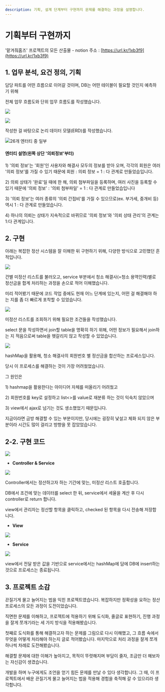 ```yaml
---
description: 기획, 설계 단계부터 구현까지 문제를 해결하는 과정을 설명합니다.
---
```


# 기획부터 구현까지

'맡겨줘홈즈' 프로젝트의 모든 산출물 - notion 주소 : [https://url.kr/1xb3f9](https://url.kr/1xb3f9)

## 1. 업무 분석, 요건 정의, 기획

담당 파트를 어떤 흐름으로 이어갈 것이며, DB는 어떤 테이블이 필요할 것인지 예측하기 위해

전체 업무 흐름도와 단위 업무 흐름도를 작성했습니다.

![](<../../.gitbook/assets/image (33).png>)

![](../../.gitbook/assets/의뢰조회.PNG)



작성한 걸 바탕으로 논리 데이터 모델(ERD)를 작성했습니다.

![26개 엔터티 중 일부](<../../.gitbook/assets/image (31).png>)

#### 엔터티 설명(왼쪽 상단 '의뢰정보'부터)

1\) '의뢰 정보'는 '회원'인 사용자와 해결사 모두의 정보를 받아 오며, 각각의 회원은 여러 '의뢰 정보'를 가질 수 있기 때문에 회원 : 의뢰 정보 = 1 : 다 관계로 만들었습입니다.

2\) 의뢰 상태가 '완료'일 때에 한 해, 의뢰 첨부파일을 등록하며, 여러 사진을 등록할 수 있기 때문에 '의뢰 정보' : '의뢰 첨부파일' = 1 : 다 관계로 만들었습입니다

3\) '의뢰 정보'는 여러 종류의 '의뢰 간접비'를 가질 수 있으므로(ex. 부가세, 중개비 등) 역시 1 : 다 관계로 만들었습니다.

4\) 하나의 의뢰는 상태가 지속적으로 바뀌므로 '의뢰 정보'와 '의뢰 상태 관리'의 관계는 1:다 관계입니다.

## &#x20;2. 구현

아래는 복잡한 정산 시스템을 잘 이해한 뒤 구현하기 위해, 다양한 방식으로 고민했던 흔적입니다.

![](<../../.gitbook/assets/image (5).png>)

&#x20;건별 미정산 리스트를 불러오고, service 부분에서 청소 해결사(=청소 용역인력)별로 정산금을 합계 처리하는 과정을 손으로 적어 이해했습니다.

&#x20;미리 적어봤기 때문에 코드 작업 중에도 현재 어느 단계에 있는지, 어떤 걸 해결해야 하는 지를 좀 더 빠르게 포착할 수 있었습니다.

![](<../../.gitbook/assets/image (21).png>)

&#x20;미정산 리스트를 조회하기 위해 필요한 조건들을 작성했습니다.&#x20;

select 문을 작성하면서 join할 table을 명확히 하기 위해, 어떤 정보가 필요해서 join하는 지 적음으로써 table을 헷갈리지 않고 작성할 수 있었습니다.&#x20;



![](<../../.gitbook/assets/image (3).png>)

hashMap을 활용해, 청소 해결사의 회원번호 별 정산금을 합산하는 프로세스입니다.

당시 이 프로세스를 해결하는 것이 가장 어려웠었습니다.&#x20;

그 원인은&#x20;

1\) hashmap을 활용한다는 아이디어 자체를 떠올리기 어려웠고

2\) 회원번호를 key로 설정하고 list<>를 value로 재분류 하는 것이 익숙치 않았으며

3\) view에서 ajax로 넘기는 것도 생소했었기 때문입니다.



지금이라면 금방 해결할 수 있는 부분이지만, 당시에는 굉장히 낯설고 체화 되지 않은 부분이라 시간도 많이 걸리고 방향을 못 잡았었습니다.



## 2-2. 구현 코드

![](<../../.gitbook/assets/image (7).png>)

* **Controller & Service**

![](../../.gitbook/assets/image.png)

Controller에서는 정산하고자 하는 기간에 맞는, 미정산 리스트 호출합니다.

DB에서 조건에 맞는 데이터를 select 한 뒤, service에서 세율을 계산 후 다시 controller로 return 합니다.

view에서 관리자는 정산할 항목을 클릭하고, checked 된 항목을 다시 전송해 저장합니다.

* **View**

![](<../../.gitbook/assets/image (8).png>)

* **Service**

![](<../../.gitbook/assets/image (22).png>)

view에서 전달 받은 값을 기반으로 service에서는 hashMap에 담에 DB에 insert하는 것으로 프로세스는 종료됩니다.

## 3. 프로젝트 소감

&#x20;끈질기게 물고 늘어지는 법을 익힌 프로젝트였습니다. 복잡하지만 정확성을 요하는 정산 프로세스의 모든 과정이 도전이었습니다.&#x20;

&#x20;직면한 문제를 이해하고, 프로젝트에 적용하기 위해 도식화, 줄글로 표현하기, 진행 과정을 잘게 쪼개기라는 세 가지 방식을 적용해봤습니다.

&#x20;첫째로 도식화를 통해 해결하고자 하는 문제를 그림으로 다시 이해했고, 그 흐름 속에서 무엇을 어떻게 처리해야 하는지 글로 적어봤습니다. 마지막으로 처리 과정을 잘게 쪼개 하나씩 차례로 도전해봤습니다.

&#x20; 해결할 문제에 대한 이해가 높아지고, 목적이 뚜렷해지며 부담이 줄자, 조금만 더 해보자는 자신감이 생겼습니다. &#x20;

&#x20;개발을 하며 누구에게도 조언을 얻기 힘든 문제를 만날 수 있다 생각합니다. 그 때, 이 프로젝트에서 배운 끈질기게 물고 늘어지는 법을 적용해 경험을 축적해 갈 수 있으리라 생각합니다.
